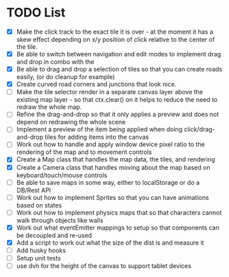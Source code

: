 # TODO List

- [x] Make the click track to the exact tile it is over - at the moment it has a skew effect depending on x/y position of click relative to the center of the tile.
- [x] Be able to switch between navigation and edit modes to implement drag and drop in combo with the 
- [x] Be able to drag and drop a selection of tiles so that you can create roads easily, (or do cleanup for example)
- [x] Create curved road corners and junctions that look nice.
- [ ] Make the tile selector render in a separate canvas layer above the existing map layer - so that ctx.clear() on it helps to reduce the need to redraw the whole map.
- [ ] Refine the drag-and-drop so that it only applies a preview and does not depend on redrawing the whole scene
- [ ] Implement a preview of the item being applied when doing click/drag-and-drop tiles for adding items into the canvas
- [ ] Work out how to handle and apply window device pixel ratio to the rendering of the map and to movement controls
- [x] Create a Map class that handles the map data, the tiles, and rendering
- [x] Create a Camera class that handles moving about the map based on keyboard/touch/mouse controls
- [ ] Be able to save maps in some way, either to localStorage or do a DB/Rest API
- [ ] Work out how to implement Sprites so that you can have animations based on states
- [ ] Work out how to implement physics maps that so that characters cannot walk through objects like walls
- [x] Work out what eventEmitter mappings to setup so that components can be decoupled and re-used
- [x] Add a script to work out what the size of the dist is and measure it
- [ ] Add husky hooks
- [ ] Setup unit tests
- [ ] use dvh for the height of the canvas to support tablet devices